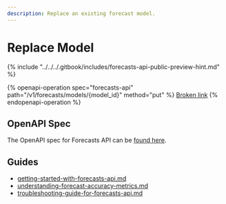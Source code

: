 ```yaml
---
description: Replace an existing forecast model.
---
```


# Replace Model

{% include "../../../.gitbook/includes/forecasts-api-public-preview-hint.md" %}

{% openapi-operation spec="forecasts-api" path="/v1/forecasts/models/{model_id}" method="put" %}
[Broken link](broken-reference)
{% endopenapi-operation %}

## OpenAPI Spec

The OpenAPI spec for Forecasts API can be [found here](https://api.predicthq.com/docs/?urls.primaryName=Forecasts+API).

## Guides

* [getting-started-with-forecasts-api.md](../../../getting-started/guides/forecasts-api-guides/getting-started-with-forecasts-api.md "mention")
* [understanding-forecast-accuracy-metrics.md](../../../getting-started/guides/forecasts-api-guides/understanding-forecast-accuracy-metrics.md "mention")
* [troubleshooting-guide-for-forecasts-api.md](../../../getting-started/guides/forecasts-api-guides/troubleshooting-guide-for-forecasts-api.md "mention")
